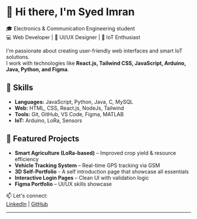 # 👋 Hi there, I'm Syed Imran

🎓 Electronics & Communication Engineering student  
💻 Web Developer | 🎨 UI/UX Designer | 🌿 IoT Enthusiast  

I'm passionate about creating user-friendly web interfaces and smart IoT solutions.  
I work with technologies like **React.js, Tailwind CSS, JavaScript, Arduino, Java, Python, and Figma**.

## 🔧 Skills
- **Languages:** JavaScript, Python, Java, C, MySQL
- **Web:** HTML, CSS, React.js, NodeJs, Tailwind
- **Tools:** Git, GitHub, VS Code, Figma, MATLAB
- **IoT:** Arduino, LoRa, Sensors

## 📌 Featured Projects
- **Smart Agriculture (LoRa-based)** – Improved crop yield & resource efficiency  
- **Vehicle Tracking System** – Real-time GPS tracking via GSM
- **3D Self-Portfolio** - A self introduction page that showcase all essentials
- **Interactive Login Pages** – Clean UI with validation logic  
- **Figma Portfolio** – UI/UX skills showcase  

📫 Let's connect:  
[LinkedIn](https://linkedin.com/in/your-link) | [GitHub](https://github.com/syedimran1293)

---
